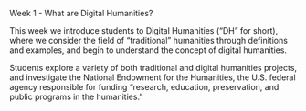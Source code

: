 Week 1 - What are Digital Humanities?

This week we introduce students to Digital Humanities (“DH” for short), where we consider the field of “traditional” humanities through definitions and examples, and begin to understand the concept of digital humanities.
 
Students explore a variety of both traditional and digital humanities projects, and investigate the National Endowment for the Humanities, the U.S. federal agency responsible for funding “research, education, preservation, and public programs in the humanities.” 
